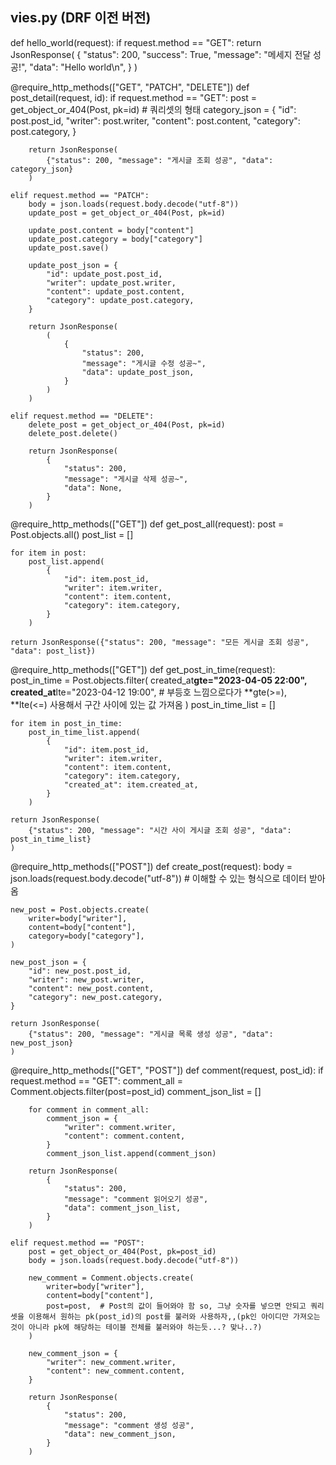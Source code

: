 ## vies.py (DRF 이전 버전)

def hello_world(request):
if request.method == "GET":
return JsonResponse(
{
"status": 200,
"success": True,
"message": "메세지 전달 성공!",
"data": "Hello world\n",
}
)

@require_http_methods(["GET", "PATCH", "DELETE"])
def post_detail(request, id):
if request.method == "GET":
post = get_object_or_404(Post, pk=id) # 쿼리셋의 형태
category_json = {
"id": post.post_id,
"writer": post.writer,
"content": post.content,
"category": post.category,
}

        return JsonResponse(
            {"status": 200, "message": "게시글 조회 성공", "data": category_json}
        )

    elif request.method == "PATCH":
        body = json.loads(request.body.decode("utf-8"))
        update_post = get_object_or_404(Post, pk=id)

        update_post.content = body["content"]
        update_post.category = body["category"]
        update_post.save()

        update_post_json = {
            "id": update_post.post_id,
            "writer": update_post.writer,
            "content": update_post.content,
            "category": update_post.category,
        }

        return JsonResponse(
            (
                {
                    "status": 200,
                    "message": "게시글 수정 성공~",
                    "data": update_post_json,
                }
            )
        )

    elif request.method == "DELETE":
        delete_post = get_object_or_404(Post, pk=id)
        delete_post.delete()

        return JsonResponse(
            {
                "status": 200,
                "message": "게시글 삭제 성공~",
                "data": None,
            }
        )

@require_http_methods(["GET"])
def get_post_all(request):
post = Post.objects.all()
post_list = []

    for item in post:
        post_list.append(
            {
                "id": item.post_id,
                "writer": item.writer,
                "content": item.content,
                "category": item.category,
            }
        )

    return JsonResponse({"status": 200, "message": "모든 게시글 조회 성공", "data": post_list})

@require_http_methods(["GET"])
def get_post_in_time(request):
post_in_time = Post.objects.filter(
created_at**gte="2023-04-05 22:00",
created_at**lte="2023-04-12 19:00", # 부등호 느낌으로다가 **gte(>=), **lte(<=) 사용해서 구간 사이에 있는 값 가져옴
)
post_in_time_list = []

    for item in post_in_time:
        post_in_time_list.append(
            {
                "id": item.post_id,
                "writer": item.writer,
                "content": item.content,
                "category": item.category,
                "created_at": item.created_at,
            }
        )

    return JsonResponse(
        {"status": 200, "message": "시간 사이 게시글 조회 성공", "data": post_in_time_list}
    )

@require_http_methods(["POST"])
def create_post(request):
body = json.loads(request.body.decode("utf-8")) # 이해할 수 있는 형식으로 데이터 받아옴

    new_post = Post.objects.create(
        writer=body["writer"],
        content=body["content"],
        category=body["category"],
    )

    new_post_json = {
        "id": new_post.post_id,
        "writer": new_post.writer,
        "content": new_post.content,
        "category": new_post.category,
    }

    return JsonResponse(
        {"status": 200, "message": "게시글 목록 생성 성공", "data": new_post_json}
    )

@require_http_methods(["GET", "POST"])
def comment(request, post_id):
if request.method == "GET":
comment_all = Comment.objects.filter(post=post_id)
comment_json_list = []

        for comment in comment_all:
            comment_json = {
                "writer": comment.writer,
                "content": comment.content,
            }
            comment_json_list.append(comment_json)

        return JsonResponse(
            {
                "status": 200,
                "message": "comment 읽어오기 성공",
                "data": comment_json_list,
            }
        )

    elif request.method == "POST":
        post = get_object_or_404(Post, pk=post_id)
        body = json.loads(request.body.decode("utf-8"))

        new_comment = Comment.objects.create(
            writer=body["writer"],
            content=body["content"],
            post=post,  # Post의 값이 들어와야 함 so, 그냥 숫자를 넣으면 안되고 쿼리셋을 이용해서 원하는 pk(post_id)의 post를 불러와 사용하자,,(pk인 아이디만 가져오는 것이 아니라 pk에 해당하는 테이블 전체를 불러와야 하는듯...? 맞나..?)
        )

        new_comment_json = {
            "writer": new_comment.writer,
            "content": new_comment.content,
        }

        return JsonResponse(
            {
                "status": 200,
                "message": "comment 생성 성공",
                "data": new_comment_json,
            }
        )

